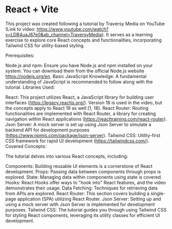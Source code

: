# React + Vite

This project was created following a tutorial by Traversy Media on YouTube (Link to video: https://www.youtube.com/watch?v=LDB4uaJ87e0&ab_channel=TraversyMedia). It serves as a learning exercise to explore core React concepts and functionalities, incorporating Tailwind CSS for utility-based styling.

Prerequisites:

Node.js and npm: Ensure you have Node.js and npm installed on your system. You can download them from the official Node.js website https://nodejs.org/en.
Basic JavaScript Knowledge: A fundamental understanding of JavaScript is recommended to follow along with the tutorial.
Libraries Used:

React: This project utilizes React, a JavaScript library for building user interfaces (https://legacy.reactjs.org/). Version 18 is used in the video, but the concepts apply to React 19 as well [1, 18].
React Router: Routing functionalities are implemented with React Router, a library for creating navigation within React applications (https://reacttraining.com/react-router).
Json Server: A mock server is set up using Json Server to simulate a backend API for development purposes (https://www.npmjs.com/package/json-server).
Tailwind CSS: Utility-first CSS framework for rapid UI development (https://tailwindcss.com/).
Covered Concepts:

The tutorial delves into various React concepts, including:

Components: Building reusable UI elements is a cornerstone of React development.
Props: Passing data between components through props is explored.
State: Managing data within components using state is covered.
Hooks: React Hooks offer ways to "hook into" React features, and the video demonstrates their usage.
Data Fetching: Techniques for retrieving data from APIs are explored.
React Router: This section covers building a single-page application (SPA) utilizing React Router.
Json Server: Setting up and using a mock server with Json Server is implemented for development purposes.
Tailwind CSS: The tutorial guides you through using Tailwind CSS for styling React components, leveraging its utility classes for efficient UI development.
